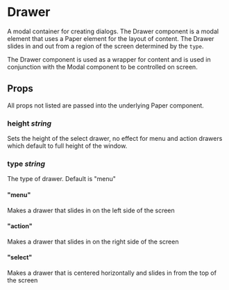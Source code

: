 # Drawer
A modal container for creating dialogs. The Drawer component is a modal
element that uses a Paper element for the layout of content. The Drawer slides
in and out from a region of the screen determined by the `type`.

The Drawer component is used as a wrapper for content and is used in
conjunction with the Modal component to be controlled on screen.

## Props
All props not listed are passed into the underlying Paper component.

### height _string_
Sets the height of the select drawer, no effect for menu and action
drawers which default to full height of the window.

### type _string_
The type of drawer. Default is "menu"

#### "menu"
Makes a drawer that slides in on the left side of the screen

#### "action"
Makes a drawer that slides in on the right side of the screen

#### "select"
Makes a drawer that is centered horizontally and slides in from
the top of the screen
